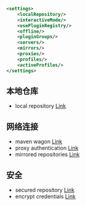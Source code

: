 
```xml
<settings>
    <localRepository/>
    <interactiveMode/>
    <usePluginRegistry/>
    <offline/>
    <pluginGroups/>
    <servers/>
    <mirrors/>
    <proxies/>
    <profiles/>
    <activeProfiles/>
</settings>
```

## 本地仓库

- local repository [Link](local-repository.md)

## 网络连接

- maven wagon [Link](maven-wagon.md)
- proxy authentication [Link](proxy-authentication.md)
- mirrored repositories [Link](mirrored-repositories.md)

## 安全

- secured repository [Link](secured-repositories.md)
- encrypt credentials [Link](encrypt-credentials.md)
